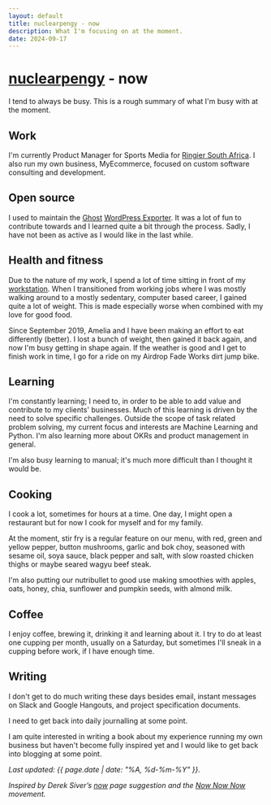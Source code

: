 ```yaml
---
layout: default
title: nuclearpengy - now
description: What I'm focusing on at the moment.
date: 2024-09-17
---
```


<h1><a href="{{site.url}}">nuclearpengy</a> - now</h1>

I tend to always be busy. This is a rough summary of what I'm busy with at the moment.

## Work
I'm currently Product Manager for Sports Media for [Ringier South Africa](https://www.ringier.co.za/). I also run my own business, MyEcommerce, focused on custom software consulting and development.

## Open source
I used to maintain the [Ghost](https://ghost.org/) [WordPress Exporter](https://wordpress.org/plugins/ghost/). It was a lot of fun to contribute towards and I learned quite a bit through the process. Sadly, I have not been as active as I would like in the last while.

## Health and fitness
Due to the nature of my work, I spend a lot of time sitting in front of my <a href="{{site.baseurl}}/gear/#workstation">workstation</a>. When I transitioned from working jobs where I was mostly walking around to a mostly sedentary, computer based career, I gained quite a lot of weight. This is made especially worse when combined with my love for good food.

Since September 2019, Amelia and I have been making an effort to eat differently (better). I lost a bunch of weight, then gained it back again, and now I'm busy getting in shape again. If the weather is good and I get to finish work in time, I go for a ride on my Airdrop Fade Works dirt jump bike.

## Learning
I'm constantly learning; I need to, in order to be able to add value and contribute to my clients' businesses. Much of this learning is driven by the need to solve specific challenges. Outside the scope of task related problem solving, my current focus and interests are Machine Learning and Python. I'm also learning more about OKRs and product management in general.

I'm also busy learning to manual; it's much more difficult than I thought it would be.

## Cooking
I cook a lot, sometimes for hours at a time. One day, I might open a restaurant but for now I cook for myself and for my family.

At the moment, stir fry is a regular feature on our menu, with red, green and yellow pepper, button mushrooms, garlic and bok choy, seasoned with sesame oil, soya sauce, black pepper and salt, with slow roasted chicken thighs or maybe seared wagyu beef steak.

I'm also putting our nutribullet to good use making smoothies with apples, oats, honey, chia, sunflower and pumpkin seeds, with almond milk.

## Coffee
I enjoy coffee, brewing it, drinking it and learning about it. I try to do at least one cupping per month, usually on a Saturday, but sometimes I'll sneak in a cupping before work, if I have enough time.

## Writing
I don't get to do much writing these days besides email, instant messages on Slack and Google Hangouts, and project specification documents.

<!--Besides email and instant messages on Slack and Google Hangouts, my main writing activity is daily journaling which I've been doing consistently since Wednesday, 28 December 2016. Initially attempted as a bit of a [30 Day Challenge](https://www.ted.com/talks/matt_cutts_try_something_new_for_30_days) but eventually ended up turning into my alternative to posting random things on social media that most people don't care about reading anyway. -->

I need to get back into daily journalling at some point.

I am quite interested in writing a book about my experience running my own business but haven't become fully inspired yet and I would like to get back into blogging at some point. <!-- but for now, journaling consistently is where it is at. -->

_Last updated: {{ page.date | date: "%A, %d-%m-%Y" }}._

_Inspired by Derek Siver’s [now](https://sivers.org/now) page suggestion and the [Now Now Now](https://nownownow.com/) movement._
